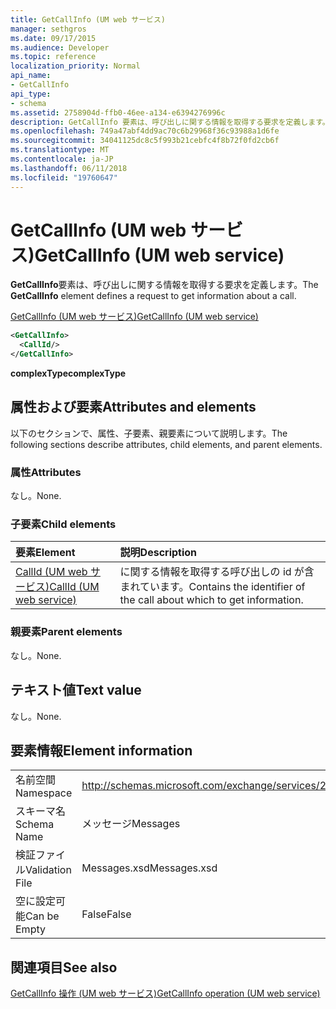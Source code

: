 ```yaml
---
title: GetCallInfo (UM web サービス)
manager: sethgros
ms.date: 09/17/2015
ms.audience: Developer
ms.topic: reference
localization_priority: Normal
api_name:
- GetCallInfo
api_type:
- schema
ms.assetid: 2758904d-ffb0-46ee-a134-e6394276996c
description: GetCallInfo 要素は、呼び出しに関する情報を取得する要求を定義します。
ms.openlocfilehash: 749a47abf4dd9ac70c6b29968f36c93988a1d6fe
ms.sourcegitcommit: 34041125dc8c5f993b21cebfc4f8b72f0fd2cb6f
ms.translationtype: MT
ms.contentlocale: ja-JP
ms.lasthandoff: 06/11/2018
ms.locfileid: "19760647"
---
```

# <a name="getcallinfo-um-web-service"></a><span data-ttu-id="df1c4-103">GetCallInfo (UM web サービス)</span><span class="sxs-lookup"><span data-stu-id="df1c4-103">GetCallInfo (UM web service)</span></span>

<span data-ttu-id="df1c4-104">**GetCallInfo**要素は、呼び出しに関する情報を取得する要求を定義します。</span><span class="sxs-lookup"><span data-stu-id="df1c4-104">The **GetCallInfo** element defines a request to get information about a call.</span></span> 
  
[<span data-ttu-id="df1c4-105">GetCallInfo (UM web サービス)</span><span class="sxs-lookup"><span data-stu-id="df1c4-105">GetCallInfo (UM web service)</span></span>](getcallinfo-um-web-service.md)
  
```xml
<GetCallInfo>
  <CallId/>
</GetCallInfo>
```

 <span data-ttu-id="df1c4-106">**complexType**</span><span class="sxs-lookup"><span data-stu-id="df1c4-106">**complexType**</span></span>
## <a name="attributes-and-elements"></a><span data-ttu-id="df1c4-107">属性および要素</span><span class="sxs-lookup"><span data-stu-id="df1c4-107">Attributes and elements</span></span>

<span data-ttu-id="df1c4-108">以下のセクションで、属性、子要素、親要素について説明します。</span><span class="sxs-lookup"><span data-stu-id="df1c4-108">The following sections describe attributes, child elements, and parent elements.</span></span>
  
### <a name="attributes"></a><span data-ttu-id="df1c4-109">属性</span><span class="sxs-lookup"><span data-stu-id="df1c4-109">Attributes</span></span>

<span data-ttu-id="df1c4-110">なし。</span><span class="sxs-lookup"><span data-stu-id="df1c4-110">None.</span></span>
  
### <a name="child-elements"></a><span data-ttu-id="df1c4-111">子要素</span><span class="sxs-lookup"><span data-stu-id="df1c4-111">Child elements</span></span>

|<span data-ttu-id="df1c4-112">**要素**</span><span class="sxs-lookup"><span data-stu-id="df1c4-112">**Element**</span></span>|<span data-ttu-id="df1c4-113">**説明**</span><span class="sxs-lookup"><span data-stu-id="df1c4-113">**Description**</span></span>|
|:-----|:-----|
|[<span data-ttu-id="df1c4-114">CallId (UM web サービス)</span><span class="sxs-lookup"><span data-stu-id="df1c4-114">CallId (UM web service)</span></span>](callid-um-web-service.md) <br/> |<span data-ttu-id="df1c4-115">に関する情報を取得する呼び出しの id が含まれています。</span><span class="sxs-lookup"><span data-stu-id="df1c4-115">Contains the identifier of the call about which to get information.</span></span>  <br/> |
   
### <a name="parent-elements"></a><span data-ttu-id="df1c4-116">親要素</span><span class="sxs-lookup"><span data-stu-id="df1c4-116">Parent elements</span></span>

<span data-ttu-id="df1c4-117">なし。</span><span class="sxs-lookup"><span data-stu-id="df1c4-117">None.</span></span>
  
## <a name="text-value"></a><span data-ttu-id="df1c4-118">テキスト値</span><span class="sxs-lookup"><span data-stu-id="df1c4-118">Text value</span></span>

<span data-ttu-id="df1c4-119">なし。</span><span class="sxs-lookup"><span data-stu-id="df1c4-119">None.</span></span>
  
## <a name="element-information"></a><span data-ttu-id="df1c4-120">要素情報</span><span class="sxs-lookup"><span data-stu-id="df1c4-120">Element information</span></span>

|||
|:-----|:-----|
|<span data-ttu-id="df1c4-121">名前空間</span><span class="sxs-lookup"><span data-stu-id="df1c4-121">Namespace</span></span>  <br/> |http://schemas.microsoft.com/exchange/services/2006/messages  <br/> |
|<span data-ttu-id="df1c4-122">スキーマ名</span><span class="sxs-lookup"><span data-stu-id="df1c4-122">Schema Name</span></span>  <br/> |<span data-ttu-id="df1c4-123">メッセージ</span><span class="sxs-lookup"><span data-stu-id="df1c4-123">Messages</span></span>  <br/> |
|<span data-ttu-id="df1c4-124">検証ファイル</span><span class="sxs-lookup"><span data-stu-id="df1c4-124">Validation File</span></span>  <br/> |<span data-ttu-id="df1c4-125">Messages.xsd</span><span class="sxs-lookup"><span data-stu-id="df1c4-125">Messages.xsd</span></span>  <br/> |
|<span data-ttu-id="df1c4-126">空に設定可能</span><span class="sxs-lookup"><span data-stu-id="df1c4-126">Can be Empty</span></span>  <br/> |<span data-ttu-id="df1c4-127">False</span><span class="sxs-lookup"><span data-stu-id="df1c4-127">False</span></span>  <br/> |
   
## <a name="see-also"></a><span data-ttu-id="df1c4-128">関連項目</span><span class="sxs-lookup"><span data-stu-id="df1c4-128">See also</span></span>



[<span data-ttu-id="df1c4-129">GetCallInfo 操作 (UM web サービス)</span><span class="sxs-lookup"><span data-stu-id="df1c4-129">GetCallInfo operation (UM web service)</span></span>](getcallinfo-operation-um-web-service.md)

